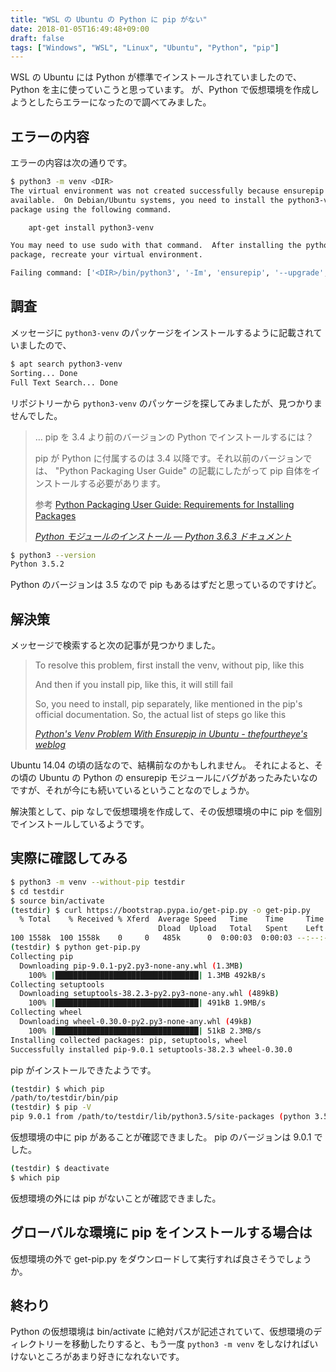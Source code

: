 ```yaml
---
title: "WSL の Ubuntu の Python に pip がない"
date: 2018-01-05T16:49:48+09:00
draft: false
tags: ["Windows", "WSL", "Linux", "Ubuntu", "Python", "pip"]
---
```


WSL の Ubuntu には Python が標準でインストールされていましたので、Python を主に使っていこうと思っています。
が、Python で仮想環境を作成しようとしたらエラーになったので調べてみました。

<!--more-->

## エラーの内容

エラーの内容は次の通りです。

```bash
$ python3 -m venv <DIR>
The virtual environment was not created successfully because ensurepip is not
available.  On Debian/Ubuntu systems, you need to install the python3-venv
package using the following command.

    apt-get install python3-venv

You may need to use sudo with that command.  After installing the python3-venv
package, recreate your virtual environment.

Failing command: ['<DIR>/bin/python3', '-Im', 'ensurepip', '--upgrade', '--default-pip']
```

## 調査

メッセージに `python3-venv` のパッケージをインストールするように記載されていましたので、

```bash
$ apt search python3-venv
Sorting... Done
Full Text Search... Done
```

リポジトリーから `python3-venv` のパッケージを探してみましたが、見つかりませんでした。

> … pip を 3.4 より前のバージョンの Python でインストールするには？
>
> pip が Python に付属するのは 3.4 以降です。それ以前のバージョンでは、 "Python Packaging User Guide" の記載にしたがって pip 自体をインストールする必要があります。
>
> 参考 [Python Packaging User Guide: Requirements for Installing Packages](https://packaging.python.org/installing/#requirements-for-installing-packages)
>
> <cite>[Python モジュールのインストール — Python 3.6.3 ドキュメント](https://docs.python.jp/3/installing/index.html)</cite>

```bash
$ python3 --version
Python 3.5.2
```

Python のバージョンは 3.5 なので pip もあるはずだと思っているのですけど。

## 解決策

メッセージで検索すると次の記事が見つかりました。

> To resolve this problem, first install the venv, without pip, like this
>
> And then if you install pip, like this, it will still fail
>
> So, you need to install, pip separately, like mentioned in the pip's official documentation. So, the actual list of steps go like this
>
> <cite>[Python's Venv Problem With Ensurepip in Ubuntu - thefourtheye's weblog](http://thefourtheye.in/2014/12/30/Python-venv-problem-with-ensurepip-in-Ubuntu/)</cite>

Ubuntu 14.04 の頃の話なので、結構前なのかもしれません。
それによると、その頃の Ubuntu の Python の ensurepip モジュールにバグがあったみたいなのですが、それが今にも続いているということなのでしょうか。

解決策として、pip なしで仮想環境を作成して、その仮想環境の中に pip を個別でインストールしているようです。

## 実際に確認してみる

```bash
$ python3 -m venv --without-pip testdir
$ cd testdir
$ source bin/activate
(testdir) $ curl https://bootstrap.pypa.io/get-pip.py -o get-pip.py
  % Total    % Received % Xferd  Average Speed   Time    Time     Time  Current
                                 Dload  Upload   Total   Spent    Left  Speed
100 1558k  100 1558k    0     0   485k      0  0:00:03  0:00:03 --:--:--  485k
(testdir) $ python get-pip.py
Collecting pip
  Downloading pip-9.0.1-py2.py3-none-any.whl (1.3MB)
    100% |████████████████████████████████| 1.3MB 492kB/s
Collecting setuptools
  Downloading setuptools-38.2.3-py2.py3-none-any.whl (489kB)
    100% |████████████████████████████████| 491kB 1.9MB/s
Collecting wheel
  Downloading wheel-0.30.0-py2.py3-none-any.whl (49kB)
    100% |████████████████████████████████| 51kB 2.3MB/s
Installing collected packages: pip, setuptools, wheel
Successfully installed pip-9.0.1 setuptools-38.2.3 wheel-0.30.0
```

pip がインストールできたようです。

```bash
(testdir) $ which pip
/path/to/testdir/bin/pip
(testdir) $ pip -V
pip 9.0.1 from /path/to/testdir/lib/python3.5/site-packages (python 3.5)
```

仮想環境の中に pip があることが確認できました。
pip のバージョンは 9.0.1 でした。

```bash
(testdir) $ deactivate
$ which pip
```

仮想環境の外には pip がないことが確認できました。

## グローバルな環境に pip をインストールする場合は

仮想環境の外で get-pip.py をダウンロードして実行すれば良さそうでしょうか。

## 終わり

Python の仮想環境は bin/activate に絶対パスが記述されていて、仮想環境のディレクトリーを移動したりすると、もう一度 `python3 -m venv` をしなければいけないところがあまり好きになれないです。

